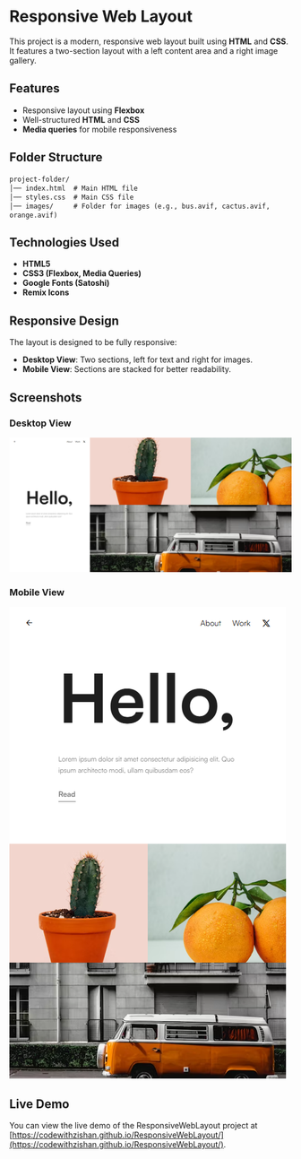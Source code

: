 # Responsive Web Layout

This project is a modern, responsive web layout built using **HTML** and **CSS**. It features a two-section layout with a left content area and a right image gallery.

## Features
- Responsive layout using **Flexbox**
- Well-structured **HTML** and **CSS**
- **Media queries** for mobile responsiveness

## Folder Structure
```
project-folder/
│── index.html  # Main HTML file
│── styles.css  # Main CSS file
│── images/     # Folder for images (e.g., bus.avif, cactus.avif, orange.avif)
```

## Technologies Used
- **HTML5**
- **CSS3 (Flexbox, Media Queries)**
- **Google Fonts (Satoshi)**
- **Remix Icons**


## Responsive Design
The layout is designed to be fully responsive:
- **Desktop View**: Two sections, left for text and right for images.
- **Mobile View**: Sections are stacked for better readability.



## Screenshots

### Desktop View
![Desktop Screenshot](./images/screenshot.png)

### Mobile View
![Mobile Screenshot](./images/mobileScreenshot.png)

## Live Demo

You can view the live demo of the ResponsiveWebLayout project at [https://codewithzishan.github.io/ResponsiveWebLayout/](https://codewithzishan.github.io/ResponsiveWebLayout/).



